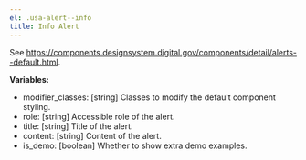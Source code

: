 ```yaml
---
el: .usa-alert--info
title: Info Alert
---
```

See
https://components.designsystem.digital.gov/components/detail/alerts--default.html.

__Variables:__
* modifier_classes: [string] Classes to modify the default component styling.
* role: [string] Accessible role of the alert.
* title: [string] Title of the alert.
* content: [string] Content of the alert.
* is_demo: [boolean] Whether to show extra demo examples.
